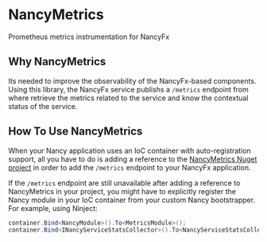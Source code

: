 # NancyMetrics
Prometheus metrics instrumentation for NancyFx

## Why NancyMetrics

Its needed to improve the observability of the NancyFx-based components. Using this library, the NancyFx service publishs a `/metrics` endpoint from where retrieve the metrics related to the service and know the contextual status of the service.

## How To Use NancyMetrics

When your Nancy application uses an IoC container with auto-registration support, all you have to do is adding a reference to the [NancyMetrics Nuget project](https://www.nuget.org/packages/NancyMetrics) in order to add the `/metrics` endpoint to your NancyFx application.

If the `/metrics` endpoint are still unavailable after adding a reference to NancyMetrics in your project, you might have to explicitly register the Nancy module in your IoC container from your custom Nancy bootstrapper. For example, using Ninject:

```csharp
container.Bind<NancyModule>().To<MetricsModule>();
container.Bind<INancyServiceStatsCollector>().To<NancyServiceStatsCollector>();
```